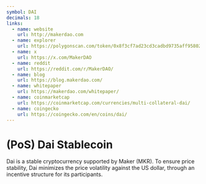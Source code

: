 ```yaml
---
symbol: DAI
decimals: 18
links:
  - name: website
    url: http://makerdao.com
  - name: explorer
    url: https://polygonscan.com/token/0x8f3cf7ad23cd3cadbd9735aff958023239c6a063
  - name: x
    url: https://x.com/MakerDAO
  - name: reddit
    url: https://reddit.com/r/MakerDAO/
  - name: blog
    url: https://blog.makerdao.com/
  - name: whitepaper
    url: https://makerdao.com/whitepaper/
  - name: coinmarketcap
    url: https://coinmarketcap.com/currencies/multi-collateral-dai/
  - name: coingecko
    url: https://coingecko.com/en/coins/dai/
---
```


# (PoS) Dai Stablecoin

Dai is a stable cryptocurrency supported by Maker (MKR). To ensure price stability, Dai minimizes the price volatility against the US dollar, through an incentive structure for its participants.
